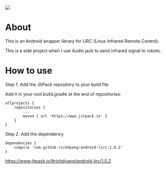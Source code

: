 [![](https://www.jitpack.io/v/richdyang/android-lirc.svg)](https://www.jitpack.io/#richdyang/android-lirc)

# About

This is an Android wrapper library for LIRC (Linux Infrared Remote Control).

This is a side project when I use Audio jack to send infrared signal to robots.

# How to use

Step 1. Add the JitPack repository to your build file

Add it in your root build.gradle at the end of repositories:
```
allprojects {
    repositories {
        ...
        maven { url 'https://www.jitpack.io' }
    }
}
```
Step 2. Add the dependency
```
dependencies {
    compile 'com.github.richdyang:android-lirc:1.0.2'
}
```
https://www.jitpack.io/#richdyang/android-lirc/1.0.2
